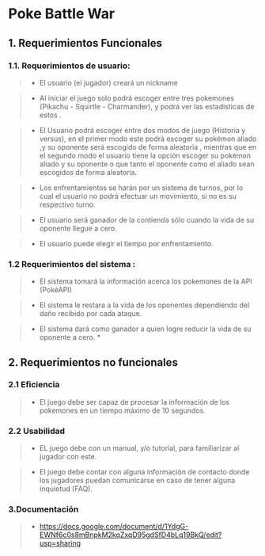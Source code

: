 # Poke Battle War

## 1. Requerimientos Funcionales
### 1.1. Requerimientos de usuario:

>*  El usuario (el jugador) creará un nickname 

>*  Al iniciar el juego solo podrá escoger entre tres pokemones (Pikachu - Squirtle - Charmander), y podrá ver las estadísticas                   de estos .

>*  El Usuario podrá escoger entre dos modos de juego (Historia y versus), en el primer modo este podrá escoger su pokémon aliado            ,y su oponente será escogido de forma aleatoria , mientras que en el segundo modo el usuario tiene la opción  escoger su pokémon    aliado y su oponente o que tanto el oponente como el aliado sean escogidos de forma aleatoria.

>* Los enfrentamientos se harán por un sistema de turnos, por lo cual el usuario no  podrá  efectuar un movimiento, si no es su                                    respectivo turno.

>* El usuario será ganador de la  contienda sólo cuando la vida de su oponente llegue  a  cero.

>* El usuario puede elegir  el tiempo por enfrentamiento.

### 1.2 Requerimientos del sistema :
>* El sistema tomará la información acerca los pokemones de la API (PokéAPI)

>* El sistema le restara a la vida de los oponentes dependiendo del daño recibido por cada ataque. 

>* El sistema dará como  ganador a quien logre reducir la vida de su oponente a  cero. *


 ## 2. Requerimientos no funcionales 

### 2.1 Eficiencia 
>* El juego debe ser capaz de procesar la información de los pokemones  en un tiempo máximo de 10 segundos.

### 2.2 Usabilidad
> * EL juego debe con un manual, y/o  tutorial, para familiarizar al jugador con este.

> * El juego debe contar con alguna información de contacto donde los jugadores puedan comunicarse en caso de tener alguna      inquietud (FAQ).

### 3.Documentación
>* https://docs.google.com/document/d/1YdgG-EWNf6c0s8mBnpkM2kqZxqD95gdSfD4bLq19BkQ/edit?usp=sharing
